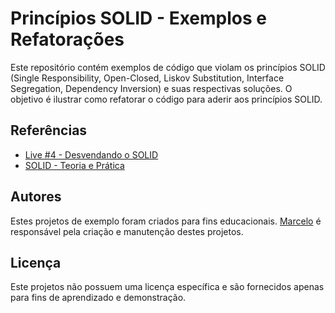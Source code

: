 # Princípios SOLID - Exemplos e Refatorações

Este repositório contém exemplos de código que violam os princípios SOLID (Single Responsibility, Open-Closed, Liskov Substitution, Interface Segregation, Dependency Inversion) e suas respectivas soluções. O objetivo é ilustrar como refatorar o código para aderir aos princípios SOLID.

##  Referências

- [Live #4 - Desvendando o SOLID](https://www.youtube.com/live/gdW2UVExb0o?feature=shared)
- [SOLID - Teoria e Prática](https://youtu.be/Q2QdkiX6p_Y?feature=shared)

## Autores

Estes projetos de exemplo foram criados para fins educacionais. [Marcelo](https://github.com/Mmarcelinho) é responsável pela criação e manutenção destes projetos.

## Licença

Este projetos não possuem uma licença específica e são fornecidos apenas para fins de aprendizado e demonstração.
